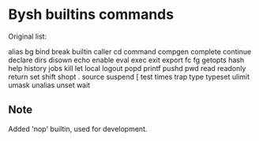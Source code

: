 # Bysh builtins commands


Original list:

alias
bg
bind
break
builtin
caller
cd
command
compgen
complete
continue
declare
dirs
disown
echo
enable
eval
exec
exit
export
fc
fg
getopts
hash
help
history
jobs
kill
let
local
logout
popd
printf
pushd
pwd
read
readonly
return
set
shift
shopt
. source
suspend
[ test
times
trap
type
typeset
ulimit
umask
unalias
unset
wait

## Note

Added 'nop' builtin, used for development.
